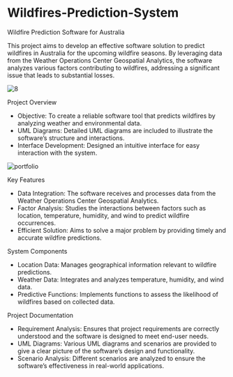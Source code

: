 # Wildfires-Prediction-System

Wildfire Prediction Software for Australia

This project aims to develop an effective software solution to predict wildfires in Australia for the upcoming wildfire seasons. By leveraging data from the Weather Operations Center Geospatial Analytics, the software analyzes various factors contributing to wildfires, addressing a significant issue that leads to substantial losses.

![8](https://github.com/Reemaharbi/Wildfires-Prediction-System/assets/97175030/2a153903-7373-4ac0-8edf-5cd9131ed4bd)

Project Overview
- Objective: To create a reliable software tool that predicts wildfires by analyzing weather and environmental data.
- UML Diagrams: Detailed UML diagrams are included to illustrate the software’s structure and interactions.
- Interface Development: Designed an intuitive interface for easy interaction with the system.

![portfolio](https://github.com/Reemaharbi/Wildfires-Prediction-System/assets/97175030/f8fa2a2e-bd0b-4557-9f8e-069bc1e8909f)

Key Features
- Data Integration: The software receives and processes data from the Weather Operations Center Geospatial Analytics.
- Factor Analysis: Studies the interactions between factors such as location, temperature, humidity, and wind to predict wildfire occurrences.
- Efficient Solution: Aims to solve a major problem by providing timely and accurate wildfire predictions.

System Components
- Location Data: Manages geographical information relevant to wildfire predictions.
- Weather Data: Integrates and analyzes temperature, humidity, and wind data.
- Predictive Functions: Implements functions to assess the likelihood of wildfires based on collected data.

Project Documentation
- Requirement Analysis: Ensures that project requirements are correctly understood and the software is designed to meet end-user needs.
- UML Diagrams: Various UML diagrams and scenarios are provided to give a clear picture of the software’s design and functionality.
- Scenario Analysis: Different scenarios are analyzed to ensure the software’s effectiveness in real-world applications.
